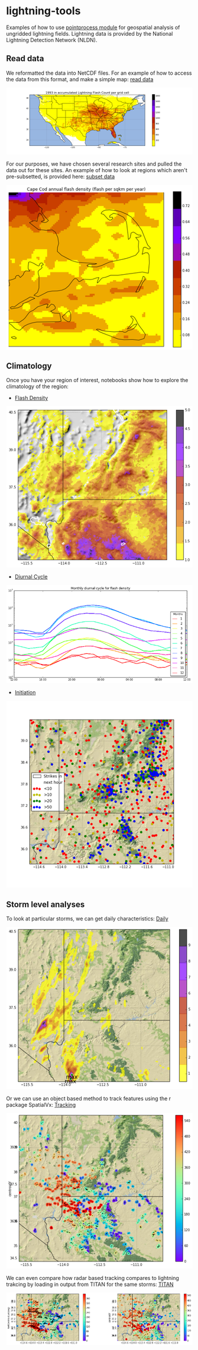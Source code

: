 # lightning-tools
Examples of how to use [pointprocess module](https://github.com/jsignell/point-process) for geospatial analysis of ungridded lightning fields. Lightning data is provided by the National Lightning Detection Network (NLDN).

## Read data
 We reformatted the data into NetCDF files. For an example of how to access the data from this format, and make a simple map:
[read data](https://github.com/jsignell/lightning-tools/blob/master/Read%20Data.ipynb)

![Climatology](https://github.com/jsignell/lightning-tools/blob/master/output/US_1993.png "US 1993 Flash Count")

For our purposes, we have chosen several research sites and pulled the data out for these sites. An example of how to look at regions which aren't pre-subsetted, is provided here: [subset data](https://github.com/jsignell/lightning-tools/blob/master/Un-subsetted.ipynb)

![Unsubsetted](https://github.com/jsignell/lightning-tools/blob/master/output/CapeCod.png "Cape Cod")

## Climatology
Once you have your region of interest, notebooks show how to explore the climatology of the region:

- [Flash Density](https://github.com/jsignell/lightning-tools/blob/master/Climatology.ipynb#flash-density)

![Climatology](https://github.com/jsignell/lightning-tools/blob/master/output/AnnualMeanFD.png "Flash Density")

- [Diurnal Cycle](https://github.com/jsignell/lightning-tools/blob/master/Climatology.ipynb#diurnal-cycle)

![Climatology](https://github.com/jsignell/lightning-tools/blob/master/output/DiurnalCycle.png "Diurnal Cycle")

- [Initiation](https://github.com/jsignell/lightning-tools/blob/master/Initiation.ipynb)

![Initiation](https://github.com/jsignell/lightning-tools/blob/master/output/JAInitiationLocations.png "JA Initiation Locations")

## Storm level analyses
To look at particular storms, we can get daily characteristics: [Daily](https://github.com/jsignell/lightning-tools/blob/master/Daily.ipynb)

![Daily](https://github.com/jsignell/lightning-tools/blob/master/output/DailyMaxLoc.png "Daily Max")

Or we can use an object based method to track features using the r package SpatialVx: [Tracking](http://nbviewer.jupyter.org/github/jsignell/lightning-tools/blob/master/Spatial%20Tracking-SpatialVx.ipynb)

![Tracks](https://github.com/jsignell/lightning-tools/blob/master/output/Tracking.png)

We can even compare how radar based tracking compares to lightning trakcing by loading in output from TITAN for the same storms: [TITAN](http://nbviewer.jupyter.org/github/jsignell/lightning-tools/blob/master/TITAN%20radar%20and%20SpatialVx%20lightning%20comparison.ipynb) 

![TITAN](https://github.com/jsignell/lightning-tools/blob/master/output/TitanComparison.png)

